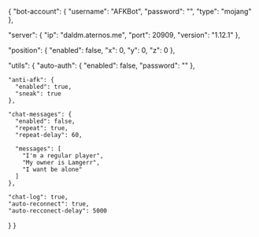 {
  "bot-account": {
    "username": "AFKBot",
    "password": "",
    "type": "mojang"
  },

  "server": {
    "ip": "daldm.aternos.me",
    "port": 20909,
    "version": "1.12.1"
  },
  
  "position": {
    "enabled": false,
    "x": 0,
    "y": 0,
    "z": 0
  },

  "utils": {
    "auto-auth": {
      "enabled": false,
      "password": ""
    },

    "anti-afk": {
      "enabled": true,
      "sneak": true
    },

    "chat-messages": {
      "enabled": false,
      "repeat": true,
      "repeat-delay": 60,

      "messages": [
        "I'm a regular player",
        "My owner is Lamgerr",
        "I want be alone"
      ]
    },

    "chat-log": true,
    "auto-reconnect": true,
    "auto-recconect-delay": 5000
  }
}
